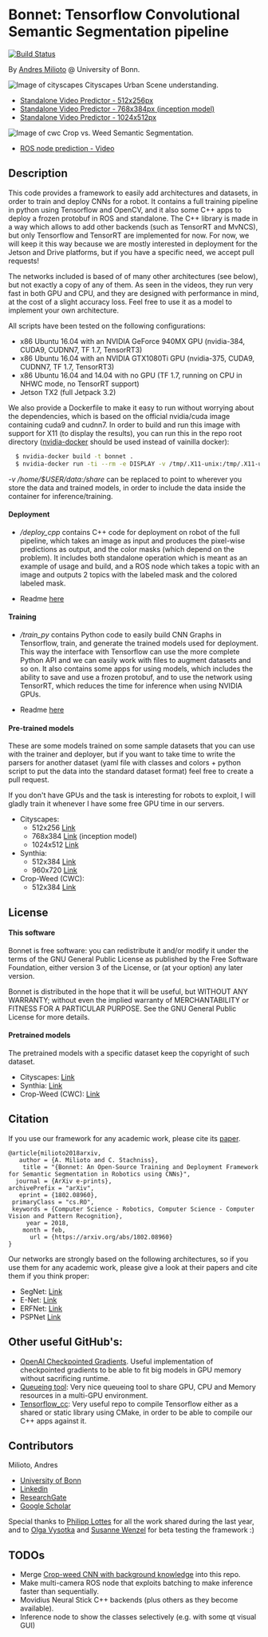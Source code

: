 # Bonnet: Tensorflow Convolutional Semantic Segmentation pipeline

[![Build Status](https://travis-ci.org/Photogrammetry-Robotics-Bonn/bonnet.svg?branch=master)](https://travis-ci.org/Photogrammetry-Robotics-Bonn/bonnet)

By [Andres Milioto](http://www.ipb.uni-bonn.de/people/andres-milioto/) @ University of Bonn.

![Image of cityscapes](https://image.ibb.co/i5tEQR/CITY.png)
Cityscapes Urban Scene understanding.
- [Standalone Video Predictor - 512x256px](https://youtu.be/RXK_eYO_i08)
- [Standalone Video Predictor - 768x384px (inception model)](https://youtu.be/3qD-GR87usw)
- [Standalone Video Predictor - 1024x512px](https://youtu.be/tfeFHCq6YJs)

![Image of cwc](https://image.ibb.co/fcKXC6/CWC.png)
Crop vs. Weed Semantic Segmentation.
- [ROS node prediction - Video](https://youtu.be/-XgxiC04hUI)

## Description

This code provides a framework to easily add architectures and datasets, in order to 
train and deploy CNNs for a robot. It contains a full training pipeline in python
using Tensorflow and OpenCV, and it also some C++ apps to deploy a frozen
protobuf in ROS and standalone. The C++ library is made in a way which allows to
add other backends (such as TensorRT and MvNCS), but only Tensorflow and TensorRT
are implemented for now. For now, we will keep it this way because we are mostly
interested in deployment for the Jetson and Drive platforms, but if you have a specific
need, we accept pull requests!

The networks included is based of of many other architectures
(see below), but not exactly a copy of any of them. As seen in the videos, they run very fast in
both GPU and CPU, and they are designed with performance in mind, at the cost of
a slight accuracy loss. Feel free to use it as a model to implement your own
architecture.

All scripts have been tested on the following configurations:
- x86 Ubuntu 16.04 with an NVIDIA GeForce 940MX GPU (nvidia-384, CUDA9, CUDNN7, TF 1.7, TensorRT3)
- x86 Ubuntu 16.04 with an NVIDIA GTX1080Ti GPU (nvidia-375, CUDA9, CUDNN7, TF 1.7, TensorRT3)
- x86 Ubuntu 16.04 and 14.04 with no GPU (TF 1.7, running on CPU in NHWC mode, no TensorRT support)
- Jetson TX2 (full Jetpack 3.2)

We also provide a Dockerfile to make it easy to run without worrying about the dependencies, which is based on the official nvidia/cuda image containing cuda9 and cudnn7. In order to build and run this image with support for X11 (to display the results), you can run this in the repo root directory ([nvidia-docker](https://github.com/NVIDIA/nvidia-docker) should be used instead of vainilla docker):

```sh
  $ nvidia-docker build -t bonnet .
  $ nvidia-docker run -ti --rm -e DISPLAY -v /tmp/.X11-unix:/tmp/.X11-unix -v $HOME/.Xauthority:/home/developer/.Xauthority -v /home/$USER/data:/shared --net=host --pid=host --ipc=host bonnet /bin/bash
```

_-v /home/$USER/data:/share_ can be replaced to point to wherever you store the data and trained models, in order to include the data inside the container for inference/training.

#### Deployment

- _/deploy_cpp_ contains C++ code for deployment on robot of the full pipeline,
which takes an image as input and produces the pixel-wise predictions
as output, and the color masks (which depend on the problem). It includes both
standalone operation which is meant as an example of usage and build, and a ROS
node which takes a topic with an image and outputs 2 topics with the labeled mask
and the colored labeled mask.

- Readme [here](deploy_cpp/README.md)

#### Training

- _/train_py_ contains Python code to easily build CNN Graphs in Tensorflow,
train, and generate the trained models used for deployment. This way the
interface with Tensorflow can use the more complete Python API and we can easily
work with files to augment datasets and so on. It also contains some apps for using
models, which includes the ability to save and use a frozen protobuf, and to use
the network using TensorRT, which reduces the time for inference when using NVIDIA
GPUs.

- Readme [here](train_py/README.md)

#### Pre-trained models

These are some models trained on some sample datasets that you can use with the trainer and deployer,
but if you want to take time to write the parsers for another dataset (yaml file with classes and colors + python script to
put the data into the standard dataset format) feel free to create a pull request.

If you don't have GPUs and the task is interesting for robots to exploit, I will
gladly train it whenever I have some free GPU time in our servers.

- Cityscapes:
  - 512x256 [Link](http://www.ipb.uni-bonn.de/html/projects/bonnet/pretrained-models/v0.2/city_512.tar.gz)
  - 768x384 [Link](http://www.ipb.uni-bonn.de/html/projects/bonnet/pretrained-models/v0.2/city_768.tar.gz) (inception model)
  - 1024x512 [Link](http://www.ipb.uni-bonn.de/html/projects/bonnet/pretrained-models/v0.2/city_1024.tar.gz)
- Synthia:
  - 512x384 [Link](http://www.ipb.uni-bonn.de/html/projects/bonnet/pretrained-models/v0.2/synthia_512.tar.gz)
  - 960x720 [Link](http://www.ipb.uni-bonn.de/html/projects/bonnet/pretrained-models/v0.2/synthia_960.tar.gz)
- Crop-Weed (CWC):
  - 512x384 [Link](http://www.ipb.uni-bonn.de/html/projects/bonnet/pretrained-models/v0.2/cwc_512.tar.gz)

## License

#### This software

Bonnet is free software: you can redistribute it and/or modify
it under the terms of the GNU General Public License as published by
the Free Software Foundation, either version 3 of the License, or
(at your option) any later version.

Bonnet is distributed in the hope that it will be useful,
but WITHOUT ANY WARRANTY; without even the implied warranty of
MERCHANTABILITY or FITNESS FOR A PARTICULAR PURPOSE.  See the
GNU General Public License for more details.

#### Pretrained models

The pretrained models with a specific dataset keep the copyright of such dataset.

- Cityscapes: [Link](https://www.cityscapes-dataset.com)
- Synthia: [Link](http://synthia-dataset.net)
- Crop-Weed (CWC): [Link](http://www.ipb.uni-bonn.de/data/sugarbeets2016/)

## Citation

If you use our framework for any academic work, please cite its [paper](https://arxiv.org/abs/1802.08960).

```
@article{milioto2018arxiv,
   author = {A. Milioto and C. Stachniss},
    title = "{Bonnet: An Open-Source Training and Deployment Framework for Semantic Segmentation in Robotics using CNNs}",
  journal = {ArXiv e-prints},
archivePrefix = "arXiv",
   eprint = {1802.08960},
 primaryClass = "cs.RO",
 keywords = {Computer Science - Robotics, Computer Science - Computer Vision and Pattern Recognition},
     year = 2018,
    month = feb,
      url = {https://arxiv.org/abs/1802.08960}
}
```

Our networks are strongly based on the following architectures, so if you
use them for any academic work, please give a look at their papers and cite them
if you think proper:

- SegNet: [Link](https://arxiv.org/abs/1511.00561)
- E-Net: [Link](https://arxiv.org/abs/1606.02147)
- ERFNet: [Link](http://www.robesafe.uah.es/personal/eduardo.romera/pdfs/Romera17tits.pdf)
- PSPNet [Link](https://arxiv.org/abs/1612.01105)

## Other useful GitHub's:
- [OpenAI Checkpointed Gradients](https://github.com/openai/gradient-checkpointing). Useful
implementation of checkpointed gradients to be able to fit big models in GPU memory without sacrificing
runtime.
- [Queueing tool](https://github.com/alexanderrichard/queueing-tool): Very nice
queueing tool to share GPU, CPU and Memory resources in a multi-GPU environment.
- [Tensorflow_cc](https://github.com/FloopCZ/tensorflow_cc): Very useful repo
to compile Tensorflow either as a shared or static library using CMake, in order
to be able to compile our C++ apps against it.

## Contributors

Milioto, Andres
- [University of Bonn](http://www.ipb.uni-bonn.de/people/andres-milioto/)
- [Linkedin](https://www.linkedin.com/in/amilioto/)
- [ResearchGate](https://www.researchgate.net/profile/Andres_Milioto)
- [Google Scholar](https://scholar.google.de/citations?user=LzsKE7IAAAAJ&hl=en)

Special thanks to [Philipp Lottes](http://www.ipb.uni-bonn.de/people/philipp-lottes/)
for all the work shared during the last year, and to [Olga Vysotka](http://www.ipb.uni-bonn.de/people/olga-vysotska/) and
[Susanne Wenzel](http://www.ipb.uni-bonn.de/people/susanne-wenzel/) for beta testing the 
framework :)

## TODOs

- Merge [Crop-weed CNN with background knowledge](https://arxiv.org/pdf/1709.06764.pdf) into this repo.
- Make multi-camera ROS node that exploits batching to make inference faster than sequentially.
- Movidius Neural Stick C++ backends (plus others as they become available).
- Inference node to show the classes selectively (e.g. with some qt visual GUI)
